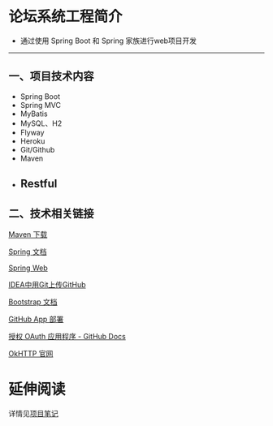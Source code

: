 # 论坛系统工程简介

* 通过使用 Spring Boot 和 Spring 家族进行web项目开发

---

## 一、项目技术内容

* Spring Boot
* Spring MVC
* MyBatis
* MySQL、H2
* Flyway
* Heroku
* Git/Github
* Maven
* Restful
  -------

## 二、技术相关链接

[Maven 下载](https://maven.apache.org/index.html "官网下载链接")

[Spring 文档](https://spring.io/guides/gs/serving-web-content/)

[Spring Web](https://spring.io/guides/gs/serving-web-content/)

[IDEA中用Git上传GitHub](https://www.cnblogs.com/alone-striver/p/7745744.html)

[Bootstrap 文档](https://www.bootcss.com/)

[GitHub App 部署](https://docs.github.com/cn/developers/apps)

[授权 OAuth 应用程序 - GitHub Docs](https://docs.github.com/cn/developers/apps/building-oauth-apps/authorizing-oauth-apps)

[OkHTTP 官网](https://square.github.io/okhttp/)

# 延伸阅读

详情见[项目笔记](D:\ZFiend\Project\IDEA\StudentCommunity\community\Note.md)
